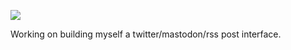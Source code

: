 ![](https://db-feed.s3.amazonaws.com/legacy/Screen_Shot_2019_11_10_at_10_44_28_PM-1573443926622.png)

Working on building myself a twitter/mastodon/rss post interface.
